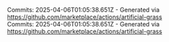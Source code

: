 Commits: 2025-04-06T01:05:38.651Z - Generated via https://github.com/marketplace/actions/artificial-grass
<br>
Commits: 2025-04-06T01:05:38.651Z - Generated via https://github.com/marketplace/actions/artificial-grass
<br>
